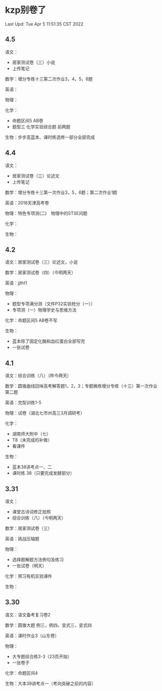 <style>
body
{
    background-image:url(https://s2.ax1x.com/2020/02/09/1f060J.jpg);
    opacity:0.9;
    background-size:cover;
    background-position:center;
    background-attachment:fixed;
}
</style>

# kzp别卷了

Last Upd: Tue Apr  5 11:51:35 CST 2022                                                                                                      

## 4.5

语文：

-   居家测试卷（三）小说
-   上传笔记

数学：增分专练十三第二次作业3，4，5，6题

英语：

物理：

化学：

-   命题区间5  AB卷
-   题型三 化学实验综合题  前两题

生物：步步高蓝本、课时练选修一部分全部完成

## 4.4

语文：

-   居家测试卷（三）论述文
-   上传笔记

数学：增分专练十三第一次作业3，5，6题；第二次作业1题

英语：2018天津高考卷

物理：特色专项测(二)　物理中的STSE问题

化学：

生物：                                                                                                   

## 4.2

语文：居家测试卷（三）论述文，小说

数学：居家测试卷（四）（今明两天）

英语：jjtht1

物理：

-   题型专项满分测（文件P32实验抢分（一））
-   专项测（一）物理学史与思维方法

化学：命题区间5  AB卷不写

生物：

-   蓝本除了固定化酶和血红蛋白全部写完
-   一张试卷

## 4.1

语文：综合训练（八）（昨今两天）

数学：圆锥曲线回味高考解答题1，2，3；专题微练增分专练（十三）第一次作业第二题

英语：完型训练1-5

物理：试卷（湖北七市州高三3月调研考）

化学：

-   湖南师大附中（七）
-   T8（未完成的补做）
-   看课件

生物：

-   蓝本38讲考点一、二
-   课时练 38（只要完成发酵部分）

## 3.31

语文：

-   课堂古诗词修正拍照
-   综合训练（八）（今明两天）

数学：居家测试卷（三）

英语：挑战压轴题

物理：

-   选择题解题方法例句及练习
-   一张试卷（明天）

化学：预习有机实验课件

生物：

## 3.30

语文：语文备考复习卷2

数学：圆锥大题 例三，例四，变式三，变式四 

英语：课时作业3（山东卷）

物理：

-   大专题综合练3-3（23页开始）
-   一张卷子

化学：命题区间4

生物：大本38讲考点一（考向突破之前的内容）
